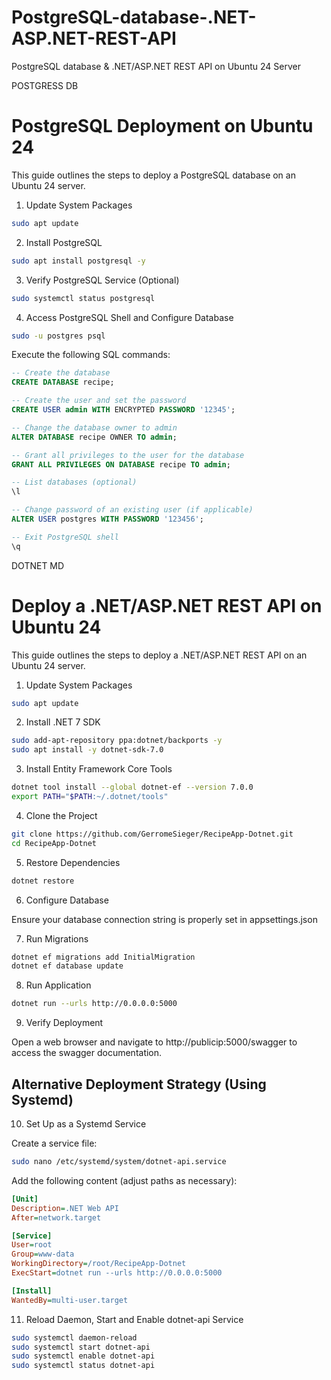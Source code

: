 # PostgreSQL-database-.NET-ASP.NET-REST-API
PostgreSQL database &amp; .NET/ASP.NET REST API on Ubuntu 24 Server 

POSTGRESS DB  

# PostgreSQL Deployment on Ubuntu 24

This guide outlines the steps to deploy a PostgreSQL database on an Ubuntu 24 server.

1. Update System Packages

```bash
sudo apt update
```

2. Install PostgreSQL

```bash
sudo apt install postgresql -y
```

3. Verify PostgreSQL Service (Optional)

```bash
sudo systemctl status postgresql
```

4. Access PostgreSQL Shell and Configure Database

```bash
sudo -u postgres psql
```

Execute the following SQL commands:

```sql
-- Create the database
CREATE DATABASE recipe;

-- Create the user and set the password
CREATE USER admin WITH ENCRYPTED PASSWORD '12345';

-- Change the database owner to admin
ALTER DATABASE recipe OWNER TO admin;

-- Grant all privileges to the user for the database
GRANT ALL PRIVILEGES ON DATABASE recipe TO admin;

-- List databases (optional)
\l

-- Change password of an existing user (if applicable)
ALTER USER postgres WITH PASSWORD '123456';

-- Exit PostgreSQL shell
\q

```




DOTNET MD
# Deploy a .NET/ASP.NET REST API on Ubuntu 24

This guide outlines the steps to deploy a .NET/ASP.NET REST API on an Ubuntu 24 server.

1. Update System Packages

```bash
sudo apt update
```

2. Install .NET 7 SDK

```bash
sudo add-apt-repository ppa:dotnet/backports -y
sudo apt install -y dotnet-sdk-7.0
```







3. Install Entity Framework Core Tools

```bash
dotnet tool install --global dotnet-ef --version 7.0.0
export PATH="$PATH:~/.dotnet/tools"
```

4. Clone the Project

```bash
git clone https://github.com/GerromeSieger/RecipeApp-Dotnet.git
cd RecipeApp-Dotnet
```

5. Restore Dependencies

```bash
dotnet restore
```

6. Configure Database

Ensure your database connection string is properly set in appsettings.json

7. Run Migrations

```bash
dotnet ef migrations add InitialMigration
dotnet ef database update
```

8. Run Application

```bash
dotnet run --urls http://0.0.0.0:5000
```

9. Verify Deployment

Open a web browser and navigate to http://publicip:5000/swagger to access the swagger documentation.

## Alternative Deployment Strategy (Using Systemd)

10. Set Up as a Systemd Service

Create a service file:

```bash
sudo nano /etc/systemd/system/dotnet-api.service
```

Add the following content (adjust paths as necessary):

```ini
[Unit]
Description=.NET Web API
After=network.target

[Service]
User=root
Group=www-data
WorkingDirectory=/root/RecipeApp-Dotnet
ExecStart=dotnet run --urls http://0.0.0.0:5000

[Install]
WantedBy=multi-user.target

```

11. Reload Daemon, Start and Enable dotnet-api Service

```bash
sudo systemctl daemon-reload
sudo systemctl start dotnet-api
sudo systemctl enable dotnet-api
sudo systemctl status dotnet-api
```
